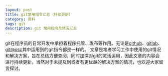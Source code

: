```yaml
---
layout: post
title: git常用指令汇总（持续更新）
category: 资料
tags: git
description: git 常用指令及情况汇总
---
```

git在程序员的日常开发中承担着程序托管、发布等作用。无论是[github](http://github.com)、[gitlab](https://about.gitlab.com/)、[git@osc](http://git.oschina.net/)其中运用到的git指令都是一样的。
文章是笔者学习工作中使用的git情况和解决方案，旨在总结方便查阅，同时加深对git的灵活运用，因此文章的内容会进行持续更新。当然对于未提及到或者有更优越的解决方案的情况，也欢迎大家留言探讨。

